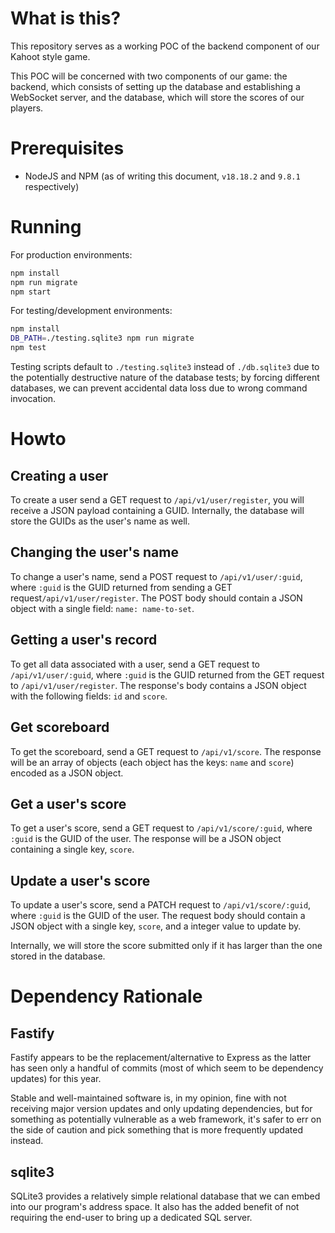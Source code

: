 # What is this?

This repository serves as a working POC of the backend component of our Kahoot style game.

This POC will be concerned with two components of our game: the backend, which consists of setting up the database and establishing a WebSocket server, and the database, which will store the scores of our players.

# Prerequisites

- NodeJS and NPM (as of writing this document, `v18.18.2` and `9.8.1` respectively)

# Running

For production environments:

```bash
npm install
npm run migrate
npm start
```

For testing/development environments:

```bash
npm install
DB_PATH=./testing.sqlite3 npm run migrate
npm test
```

Testing scripts default to `./testing.sqlite3` instead of `./db.sqlite3` due to the potentially destructive nature of the database tests; by forcing different databases, we can prevent accidental data loss due to wrong command invocation.

# Howto

## Creating a user

To create a user send a GET request to `/api/v1/user/register`, you will receive a JSON payload containing a GUID. Internally, the database will store the GUIDs as the user's name as well.

## Changing the user's name

To change a user's name, send a POST request to `/api/v1/user/:guid`, where `:guid` is the GUID returned from sending a GET request`/api/v1/user/register`. The POST body should contain a JSON object with a single field: `name: name-to-set`.

## Getting a user's record

To get all data associated with a user, send a GET request to `/api/v1/user/:guid`, where `:guid` is the GUID returned from the GET request to `/api/v1/user/register`. The response's body contains a JSON object with the following fields: `id` and `score`.

## Get scoreboard

To get the scoreboard, send a GET request to `/api/v1/score`. The response will be an array of objects (each object has the keys: `name` and `score`) encoded as a JSON object.

## Get a user's score

To get a user's score, send a GET request to `/api/v1/score/:guid`, where `:guid` is the GUID of the user. The response will be a JSON object containing a single key, `score`.

## Update a user's score

To update a user's score, send a PATCH request to `/api/v1/score/:guid`, where `:guid` is the GUID of the user. The request body should contain a JSON object with a single key, `score`, and a integer value to update by.

Internally, we will store the score submitted only if it has larger than the one stored in the database.

# Dependency Rationale

## Fastify

Fastify appears to be the replacement/alternative to Express as the latter has seen only a handful of commits (most of which seem to be dependency updates) for this year. 

Stable and well-maintained software is, in my opinion, fine with not receiving major version updates and only updating dependencies, but for something as potentially vulnerable as a web framework, it's safer to err on the side of caution and pick something that is more frequently updated instead.

## sqlite3

SQLite3 provides a relatively simple relational database that we can embed into our program's address space. It also has the added benefit of not requiring the end-user to bring up a dedicated SQL server.
